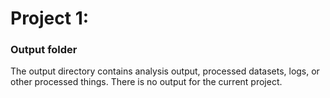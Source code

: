 # Project 1:
### Output folder

The output directory contains analysis output, processed datasets, logs, or other processed things. There is no output for the current project. 
